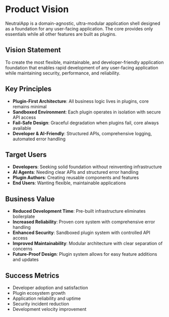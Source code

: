 # Product Vision

NeutralApp is a domain-agnostic, ultra-modular application shell designed as a foundation for any user-facing application. The core provides only essentials while all other features are built as plugins.

## Vision Statement

To create the most flexible, maintainable, and developer-friendly application foundation that enables rapid development of any user-facing application while maintaining security, performance, and reliability.

## Key Principles

- **Plugin-First Architecture**: All business logic lives in plugins, core remains minimal
- **Sandboxed Environment**: Each plugin operates in isolation with secure API access
- **Fail-Safe Design**: Graceful degradation when plugins fail, core always available
- **Developer & AI-Friendly**: Structured APIs, comprehensive logging, automated error handling

## Target Users

- **Developers**: Seeking solid foundation without reinventing infrastructure
- **AI Agents**: Needing clear APIs and structured error handling
- **Plugin Authors**: Creating reusable components and features
- **End Users**: Wanting flexible, maintainable applications

## Business Value

- **Reduced Development Time**: Pre-built infrastructure eliminates boilerplate
- **Increased Reliability**: Proven core system with comprehensive error handling
- **Enhanced Security**: Sandboxed plugin system with controlled API access
- **Improved Maintainability**: Modular architecture with clear separation of concerns
- **Future-Proof Design**: Plugin system allows for easy feature additions and updates

## Success Metrics

- Developer adoption and satisfaction
- Plugin ecosystem growth
- Application reliability and uptime
- Security incident reduction
- Development velocity improvement